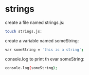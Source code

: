 # strings

create a file named strings.js:

```sh
touch strings.js:
```

create a variable named someString:

```sh
var someString = 'this is a string';
```

console.log to print th evar someString:
```sh
console.log(someString);
```
